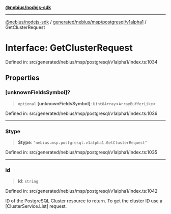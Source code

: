 [**@nebius/nodejs-sdk**](../../../../../../README.md)

***

[@nebius/nodejs-sdk](../../../../../../README.md) / [generated/nebius/msp/postgresql/v1alpha1](../README.md) / GetClusterRequest

# Interface: GetClusterRequest

Defined in: src/generated/nebius/msp/postgresql/v1alpha1/index.ts:1034

## Properties

### \[unknownFieldsSymbol\]?

> `optional` **\[unknownFieldsSymbol\]**: `Uint8Array`\<`ArrayBufferLike`\>

Defined in: src/generated/nebius/msp/postgresql/v1alpha1/index.ts:1036

***

### $type

> **$type**: `"nebius.msp.postgresql.v1alpha1.GetClusterRequest"`

Defined in: src/generated/nebius/msp/postgresql/v1alpha1/index.ts:1035

***

### id

> **id**: `string`

Defined in: src/generated/nebius/msp/postgresql/v1alpha1/index.ts:1042

ID of the PostgreSQL Cluster resource to return.
 To get the cluster ID use a [ClusterService.List] request.
